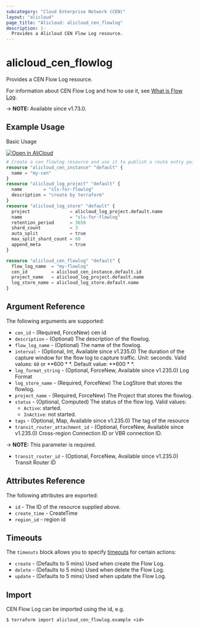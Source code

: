 ```yaml
---
subcategory: "Cloud Enterprise Network (CEN)"
layout: "alicloud"
page_title: "Alicloud: alicloud_cen_flowlog"
description: |-
  Provides a Alicloud CEN Flow Log resource.
---
```


# alicloud_cen_flowlog

Provides a CEN Flow Log resource.



For information about CEN Flow Log and how to use it, see [What is Flow Log](https://www.alibabacloud.com/help/en/cen/developer-reference/api-cbn-2017-09-12-createflowlog).

-> **NOTE:** Available since v1.73.0.

## Example Usage

Basic Usage

<div style="display: block;margin-bottom: 40px;"><div class="oics-button" style="float: right;position: absolute;margin-bottom: 10px;">
  <a href="https://api.aliyun.com/terraform?resource=alicloud_cen_flowlog&exampleId=efefd3ba-1366-1815-787a-eea6b0b57f21758b6048&activeTab=example&spm=docs.r.cen_flowlog.0.efefd3ba13&intl_lang=EN_US" target="_blank">
    <img alt="Open in AliCloud" src="https://img.alicdn.com/imgextra/i1/O1CN01hjjqXv1uYUlY56FyX_!!6000000006049-55-tps-254-36.svg" style="max-height: 44px; max-width: 100%;">
  </a>
</div></div>

```terraform
# Create a cen flowlog resource and use it to publish a route entry pointing to an ECS.
resource "alicloud_cen_instance" "default" {
  name = "my-cen"
}
resource "alicloud_log_project" "default" {
  name        = "sls-for-flowlog"
  description = "create by terraform"
}
resource "alicloud_log_store" "default" {
  project               = alicloud_log_project.default.name
  name                  = "sls-for-flowlog"
  retention_period      = 3650
  shard_count           = 3
  auto_split            = true
  max_split_shard_count = 60
  append_meta           = true
}

resource "alicloud_cen_flowlog" "default" {
  flow_log_name  = "my-flowlog"
  cen_id         = alicloud_cen_instance.default.id
  project_name   = alicloud_log_project.default.name
  log_store_name = alicloud_log_store.default.name
}
```

## Argument Reference

The following arguments are supported:
* `cen_id` - (Required, ForceNew) cen id
* `description` - (Optional) The description of the flowlog.
* `flow_log_name` - (Optional) The name of the flowlog.
* `interval` - (Optional, Int, Available since v1.235.0) The duration of the capture window for the flow log to capture traffic. Unit: seconds. Valid values: `60` or **600 * *. Default value: **600 * *.
* `log_format_string` - (Optional, ForceNew, Available since v1.235.0) Log Format
* `log_store_name` - (Required, ForceNew) The LogStore that stores the flowlog.
* `project_name` - (Required, ForceNew) The Project that stores the flowlog.
* `status` - (Optional, Computed) The status of the flow log. Valid values:
  - `Active`: started.
  - `InActive`: not started.
* `tags` - (Optional, Map, Available since v1.235.0) The tag of the resource
* `transit_router_attachment_id` - (Optional, ForceNew, Available since v1.235.0) Cross-region Connection ID or VBR connection ID.

-> **NOTE:**  This parameter is required.

* `transit_router_id` - (Optional, ForceNew, Available since v1.235.0) Transit Router ID

## Attributes Reference

The following attributes are exported:
* `id` - The ID of the resource supplied above.
* `create_time` - CreateTime
* `region_id` - region id

## Timeouts

The `timeouts` block allows you to specify [timeouts](https://www.terraform.io/docs/configuration-0-11/resources.html#timeouts) for certain actions:
* `create` - (Defaults to 5 mins) Used when create the Flow Log.
* `delete` - (Defaults to 5 mins) Used when delete the Flow Log.
* `update` - (Defaults to 5 mins) Used when update the Flow Log.

## Import

CEN Flow Log can be imported using the id, e.g.

```shell
$ terraform import alicloud_cen_flowlog.example <id>
```
